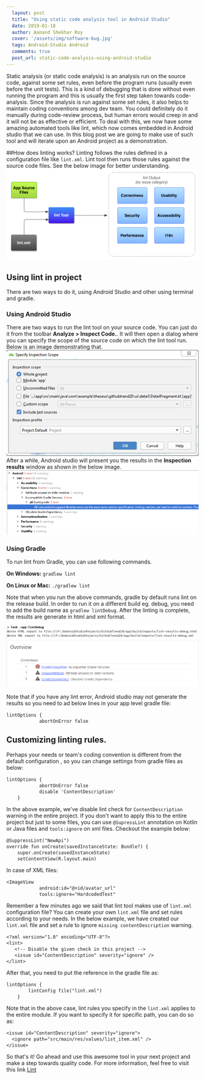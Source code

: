 ```yaml
---
  layout: post
  title: "Using static code analysis tool in Android Studio"
  date: 2019-01-18
  author: Aanand Shekhar Roy
  cover: '/assets/img/software-bug.jpg'
  tags: Android-Studio Android
  comments: true
  post_url: static-code-analysis-using-android-studio
---
```


Static analysis (or static code analysis) is an analysis run on the source code, against some set rules, even before the program runs (usually even before the unit tests). This is a kind of debugging that is done without even running the program and this is usually the first step taken towards code-analysis. Since the analysis is run against some set rules, it also helps to maintain coding conventions among dev team.
You could definitely do it manually during code-review process, but human errors would creep in and it will not be as effective or efficient. To deal with this, we now have some amazing automated tools like lint, which now comes embedded in Android studio that we can use. In this blog post we are going to make use of such tool and will iterate upon an Android project as a demonstration.

##How does linting works?
Linting follows the rules defined in a configuration file like `lint.xml`. Lint tool then runs those rules against the source code files. See the below image for better understanding.
![Lint tool](/assets/img/lint.png)

## Using lint in project

There are two ways to do it, using Android Studio and other using terminal and gradle.

### Using Android Studio
There are two ways to run the lint tool on your source code. You can just do it from the toolbar **Analyze > Inspect Code.**. It will then open a dialog where you can specify the scope of the source code on which the lint tool run. Below is an image demonstrating that.
![Lint scope](/assets/img/lint-scope.png)
After a while, Android studio will present you the results in the **Inspection results** window as shown in the below image.
![Inspection result](/assets/img/inspection-results.png)

### Using Gradle

To run lint from Gradle, you can use following commands.

  **On Windows:** `gradlew lint`

  **On Linux or Mac:** `./gradlew lint`

Note that when you run the above commands, gradle by default runs lint on the release build. In order to run it on a different build eg. debug, you need to add the build name as `gradlew lintDebug`. After the linting is complete, the results are generate in html and xml format. 

![Gradle result](/assets/img/lint-results.png)
![Gradle result html](/assets/img/lint-results-html.png)

Note that if you have any lint error, Android studio may not generate the results so you need to ad below lines in your app level gradle file:
```
lintOptions {
            abortOnError false
```

## Customizing linting rules.
Perhaps your needs or team's coding convention is different from the default configuration , so you can change settings from gradle files as below:
```
lintOptions {
            abortOnError false
            disable 'ContentDescription'
    }
```
In the above example, we've disable lint check for `ContentDescription` warning in the entire project. If you don't want to apply this to the entire project but just to some files, you can use `@SupressLint` annotation on Kotlin or Java files and `tools:ignore` on xml files. Checkout the example below:
```
@SuppressLint("NewApi")
override fun onCreate(savedInstanceState: Bundle?) {
    super.onCreate(savedInstanceState)
    setContentView(R.layout.main)
```
In case of XML files:
```
<ImageView
            android:id="@+id/avatar_url"
            tools:ignore="HardcodedText"
```
 
 Remember a few minutes ago we said that lint tool makes use of `lint.xml` configuration file? You can create your own `lint.xml` file and set rules according to your needs. In the below example, we have created our `lint.xml` file and set a rule to ignore `missing contentDescription` warning.
 ```
 <?xml version="1.0" encoding="UTF-8"?>
<lint>
    <!-- Disable the given check in this project -->
    <issue id="ContentDescription" severity="ignore" />
</lint>
```
After that, you need to put the reference in the gradle file as:
```
lintOptions {
        lintConfig file("lint.xml")
    }
```

Note that in the above case, lint rules you specify in the `lint.xml` applies to the entire module. If you want to specify it for specific path, you can do so as:
```
<issue id="ContentDescription" severity="ignore">
  <ignore path="src/main/res/values/list_item.xml" />
</issue>
```

So that's it! Go ahead and use this awesome tool in your next project and make a step towards quality code. For more information, feel free to visit this link [Lint](https://developer.android.com/studio/write/lint)